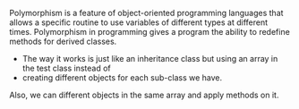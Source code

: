 Polymorphism is a feature of object-oriented programming languages that allows a specific routine to use variables
of different types at different times.
Polymorphism in programming gives a program the ability to redefine methods for derived classes.

- The way it works is just like an inheritance class but using an array in the test class instead of
- creating different objects for each sub-class we have.

Also, we can different objects in the same array and apply methods on it. 

